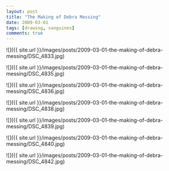 ```yaml
---
layout: post
title: "The Making of Debra Messing"
date: 2009-03-01
tags: [drawing, sanguines]
comments: true
---
```

![]({{ site.url }}/images/posts/2009-03-01-the-making-of-debra-messing/DSC_4833.jpg)

![]({{ site.url }}/images/posts/2009-03-01-the-making-of-debra-messing/DSC_4835.jpg)

![]({{ site.url }}/images/posts/2009-03-01-the-making-of-debra-messing/DSC_4836.jpg)

![]({{ site.url }}/images/posts/2009-03-01-the-making-of-debra-messing/DSC_4838.jpg)

![]({{ site.url }}/images/posts/2009-03-01-the-making-of-debra-messing/DSC_4839.jpg)

![]({{ site.url }}/images/posts/2009-03-01-the-making-of-debra-messing/DSC_4840.jpg)

![]({{ site.url }}/images/posts/2009-03-01-the-making-of-debra-messing/DSC_4842.jpg)

